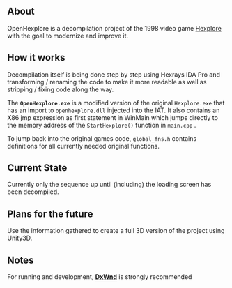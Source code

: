## About

OpenHexplore is a decompilation project of the 1998 video game [Hexplore](https://en.wikipedia.org/wiki/Hexplore) with the goal to modernize and improve it.

## How it works

Decompilation itself is being done step by step using Hexrays IDA Pro and transforming / renaming the code to make it more readable as well as stripping / fixing code along the way.

The **`OpenHexplore.exe`** is a modified version of the original `Hexplore.exe` that has an import to `openhexplore.dll` injected into the IAT. It also contains an X86 jmp expression as first statement in WinMain which jumps directly to the memory address of the `StartHexplore()` function in `main.cpp` .

To jump back into the original games code, `global_fns.h` contains definitions for all currently needed original functions.

## Current State

Currently only the sequence up until (including) the loading screen has been decompiled.

## Plans for the future

Use the information gathered to create a full 3D version of the project using Unity3D.

## Notes

For running and development, [**DxWnd**](https://sourceforge.net/projects/dxwnd/) is strongly recommended